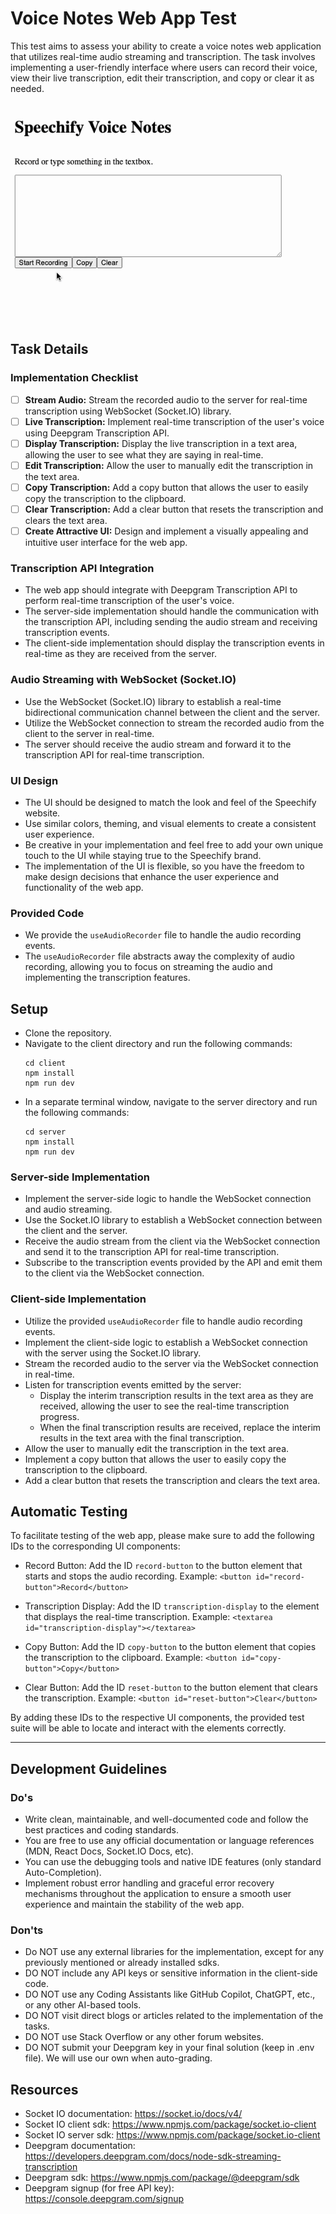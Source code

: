 # Voice Notes Web App Test

This test aims to assess your ability to create a voice notes web application that utilizes real-time audio streaming and transcription. The task involves implementing a user-friendly interface where users can record their voice, view their live transcription, edit their transcription, and copy or clear it as needed.

![Example](example.gif)

## Task Details

### Implementation Checklist

- [ ] **Stream Audio:** Stream the recorded audio to the server for real-time transcription using WebSocket (Socket.IO) library.
- [ ] **Live Transcription:** Implement real-time transcription of the user's voice using Deepgram Transcription API.
- [ ] **Display Transcription:** Display the live transcription in a text area, allowing the user to see what they are saying in real-time.
- [ ] **Edit Transcription:** Allow the user to manually edit the transcription in the text area.
- [ ] **Copy Transcription:** Add a copy button that allows the user to easily copy the transcription to the clipboard.
- [ ] **Clear Transcription:** Add a clear button that resets the transcription and clears the text area.
- [ ] **Create Attractive UI:** Design and implement a visually appealing and intuitive user interface for the web app.

### Transcription API Integration

- The web app should integrate with Deepgram Transcription API to perform real-time transcription of the user's voice.
- The server-side implementation should handle the communication with the transcription API, including sending the audio stream and receiving transcription events.
- The client-side implementation should display the transcription events in real-time as they are received from the server.

### Audio Streaming with WebSocket (Socket.IO)

- Use the WebSocket (Socket.IO) library to establish a real-time bidirectional communication channel between the client and the server.
- Utilize the WebSocket connection to stream the recorded audio from the client to the server in real-time.
- The server should receive the audio stream and forward it to the transcription API for real-time transcription.

### UI Design

- The UI should be designed to match the look and feel of the Speechify website.
- Use similar colors, theming, and visual elements to create a consistent user experience.
- Be creative in your implementation and feel free to add your own unique touch to the UI while staying true to the Speechify brand.
- The implementation of the UI is flexible, so you have the freedom to make design decisions that enhance the user experience and functionality of the web app.

### Provided Code

- We provide the `useAudioRecorder` file to handle the audio recording events.
- The `useAudioRecorder` file abstracts away the complexity of audio recording, allowing you to focus on streaming the audio and implementing the transcription features.

## Setup

- Clone the repository.
- Navigate to the client directory and run the following commands:
  ```
  cd client
  npm install
  npm run dev
  ```
- In a separate terminal window, navigate to the server directory and run the following commands:
  ```
  cd server
  npm install
  npm run dev
  ```

### Server-side Implementation

- Implement the server-side logic to handle the WebSocket connection and audio streaming.
- Use the Socket.IO library to establish a WebSocket connection between the client and the server.
- Receive the audio stream from the client via the WebSocket connection and send it to the transcription API for real-time transcription.
- Subscribe to the transcription events provided by the API and emit them to the client via the WebSocket connection.

### Client-side Implementation

- Utilize the provided `useAudioRecorder` file to handle audio recording events.
- Implement the client-side logic to establish a WebSocket connection with the server using the Socket.IO library.
- Stream the recorded audio to the server via the WebSocket connection in real-time.
- Listen for transcription events emitted by the server:
  - Display the interim transcription results in the text area as they are received, allowing the user to see the real-time transcription progress.
  - When the final transcription results are received, replace the interim results in the text area with the final transcription.
- Allow the user to manually edit the transcription in the text area.
- Implement a copy button that allows the user to easily copy the transcription to the clipboard.
- Add a clear button that resets the transcription and clears the text area.

## Automatic Testing

To facilitate testing of the web app, please make sure to add the following IDs to the corresponding UI components:

- Record Button: Add the ID `record-button` to the button element that starts and stops the audio recording.
  Example: `<button id="record-button">Record</button>`

- Transcription Display: Add the ID `transcription-display` to the element that displays the real-time transcription.
  Example: `<textarea id="transcription-display"></textarea>`

- Copy Button: Add the ID `copy-button` to the button element that copies the transcription to the clipboard.
  Example: `<button id="copy-button">Copy</button>`

- Clear Button: Add the ID `reset-button` to the button element that clears the transcription.
  Example: `<button id="reset-button">Clear</button>`

By adding these IDs to the respective UI components, the provided test suite will be able to locate and interact with the elements correctly.

---

## Development Guidelines

### Do's

- Write clean, maintainable, and well-documented code and follow the best practices and coding standards.
- You are free to use any official documentation or language references (MDN, React Docs, Socket.IO Docs, etc).
- You can use the debugging tools and native IDE features (only standard Auto-Completion).
- Implement robust error handling and graceful error recovery mechanisms throughout the application to ensure a smooth user experience and maintain the stability of the web app.

### Don'ts

- Do NOT use any external libraries for the implementation, except for any previously mentioned or already installed sdks.
- DO NOT include any API keys or sensitive information in the client-side code.
- DO NOT use any Coding Assistants like GitHub Copilot, ChatGPT, etc., or any other AI-based tools.
- DO NOT visit direct blogs or articles related to the implementation of the tasks.
- DO NOT use Stack Overflow or any other forum websites.
- DO NOT submit your Deepgram key in your final solution (keep in .env file). We will use our own when auto-grading.

## Resources

- Socket IO documentation: https://socket.io/docs/v4/
- Socket IO client sdk: https://www.npmjs.com/package/socket.io-client
- Socket IO server sdk: https://www.npmjs.com/package/socket.io-client
- Deepgram documentation: https://developers.deepgram.com/docs/node-sdk-streaming-transcription
- Deepgram sdk: https://www.npmjs.com/package/@deepgram/sdk
- Deepgram signup (for free API key): https://console.deepgram.com/signup
